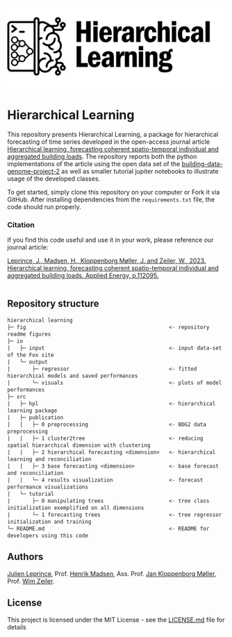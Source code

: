 ![hierarchicallearning](fig/GITHUB_header_HierarchicalLearning.jpg)

# Hierarchical Learning

This repository presents Hierarchical Learning, a package for hierarchical forecasting of time series developed in the open-access journal article [Hierarchical learning, forecasting coherent spatio-temporal individual and aggregated building loads](https://doi.org/10.1016/j.enbuild.2022.112095). The repository reports both the python implementations of the article using the open data set of the [building-data-genome-project-2](https://github.com/buds-lab/building-data-genome-project-2) as well as smaller tutorial jupiter notebooks to illustrate usage of the developed classes.

To get started, simply clone this repository on your computer or Fork it via GitHub. After installing dependencies from  the `requirements.txt` file, the code should run properly.

### Citation
If you find this code useful and use it in your work, please reference our journal article:

[Leprince, J., Madsen, H., Kloppenborg Møller, J. and Zeiler, W., 2023. Hierarchical learning, forecasting coherent spatio-temporal individual and aggregated building loads. Applied Energy, p.112095.](https://doi.org/10.1016/j.enbuild.2022.112095)

```

```

## Repository structure
```
hierarchical learning
├─ fig                                              <- repository readme figures
├─ io
|   ├─ input                                        <- input data-set of the Fox site
|   └─ output
|       ├─ regressor                                <- fitted hierarchical models and saved performances
|       └─ visuals                                  <- plots of model performances
├─ src
|   ├─ hpl                                          <- hierarchical learning package
|   ├─ publication
|   |   ├─ 0 preprocessing                          <- BDG2 data preprocessing
|   |   ├─ 1 cluster2tree                           <- reducing spatial hierarchical dimension with clustering
|   |   ├─ 2 hierarchical forecasting <dimension>   <- hierarchical learning and reconciliation
|   |   ├─ 3 base forecasting <dimension>           <- base forecast and reconciliation
|   |   └─ 4 results visualization                  <- forecast performance visualizations
|   └─ tutorial
|       ├─ 0 manipulating trees                     <- tree class initialization exemplified on all dimensions
|       └─ 1 forecasting trees                      <- tree regressor initialization and training
└─ README.md                                        <- README for developers using this code
```


## Authors

[Julien Leprince](https://github.com/JulienLeprince),
Prof. [Henrik Madsen](https://henrikmadsen.org/),
Ass. Prof. [Jan Kloppenborg Møller](https://orbit.dtu.dk/en/persons/jan-kloppenborg-m%C3%B8ller),
Prof. [Wim Zeiler](https://www.tue.nl/en/research/researchers/wim-zeiler/).


## License

This project is licensed under the MIT License - see the [LICENSE.md](LICENSE.md) file for details